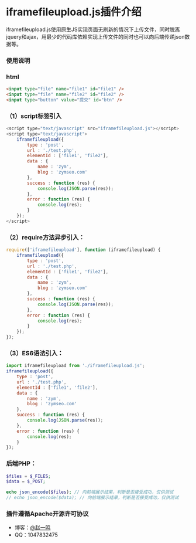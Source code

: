 # iframefileupload.js插件介绍

iframefileupload.js使用原生JS实现页面无刷新的情况下上传文件，同时脱离jquery和ajax，用最少的代码库依赖实现上传文件的同时也可以向后端传递json数据等。

### 使用说明

### html

``` html
<input type="file" name="file1" id="file1" />
<input type="file" name="file2" id="file2" />
<input type="button" value="提交" id="btn" />
```

### （1）script标签引入

``` javascript
<script type="text/javascript" src="iframefileupload.js"></script>
<script type="text/javascript">
	iframefileupload({
		type : 'post',
		url : './test.php',
		elementId : ['file1', 'file2'],
		data : {
			name : 'zym',
			blog : 'zymseo.com'
		},
		success : function (res) {
			console.log(JSON.parse(res));
		},
		error : function (res) {
			console.log(res);
		}
	});
</script>
```
### （2）require方法异步引入：
``` javascript
require(['iframefileupload'], function (iframefileupload) {
	iframefileupload({
		type : 'post',
		url : './test.php',
		elementId : ['file1', 'file2'],
		data : {
			name : 'zym',
			blog : 'zymseo.com'
		},
		success : function (res) {
			console.log(JSON.parse(res));
		},
		error : function (res) {
			console.log(res);
		}
	});
});
```
### （3）ES6语法引入：
``` javascript
import iframefileupload from './iframefileupload.js';
iframefileupload({
	type : 'post',
	url : './test.php',
	elementId : ['file1', 'file2'],
	data : {
		name : 'zym',
		blog : 'zymseo.com'
	},
	success : function (res) {
		console.log(JSON.parse(res));
	},
	error : function (res) {
		console.log(res);
	}
});
```
### 后端PHP：
``` php
$files = $_FILES;
$data = $_POST;

echo json_encode($files); // 向前端展示结果，判断是否接受成功，仅供测试
// echo json_encode($data); // 向前端展示结果，判断是否接受成功，仅供测试
```
### 插件遵循Apache开源许可协议
- 博客：[@赵一鸣](http://www.zymseo.com)
- QQ：1047832475